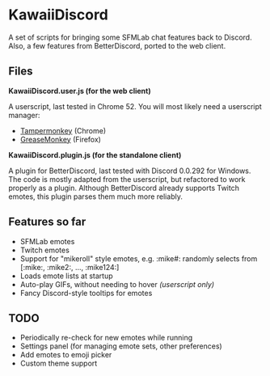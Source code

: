 # KawaiiDiscord
A set of scripts for bringing some SFMLab chat features back to Discord.
Also, a few features from BetterDiscord, ported to the web client.

## Files

**KawaiiDiscord.user.js (for the web client)**

A userscript, last tested in Chrome 52. You will most likely need a userscript manager:
- [Tampermonkey](https://chrome.google.com/webstore/detail/tampermonkey/dhdgffkkebhmkfjojejmpbldmpobfkfo?hl=en) (Chrome)
- [GreaseMonkey](https://addons.mozilla.org/en-US/firefox/addon/greasemonkey/) (Firefox)

**KawaiiDiscord.plugin.js (for the standalone client)**

A plugin for BetterDiscord, last tested with Discord 0.0.292 for Windows. The code is mostly adapted from the userscript, but refactored to work properly as a plugin.
Although BetterDiscord already supports Twitch emotes, this plugin parses them much more reliably.

## Features so far
- SFMLab emotes
- Twitch emotes
- Support for "mikeroll" style emotes, e.g. :mike#: randomly selects from [:mike:, :mike2:, ..., :mike124:]
- Loads emote lists at startup
- Auto-play GIFs, without needing to hover *(userscript only)*
- Fancy Discord-style tooltips for emotes

## TODO
- Periodically re-check for new emotes while running
- Settings panel (for managing emote sets, other preferences)
- Add emotes to emoji picker
- Custom theme support

